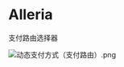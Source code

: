# Alleria
支付路由选择器

![动态支付方式（支付路由）.png](https://upload-images.jianshu.io/upload_images/2917313-66089bae4174f80d.png?imageMogr2/auto-orient/strip%7CimageView2/2/w/1240)
